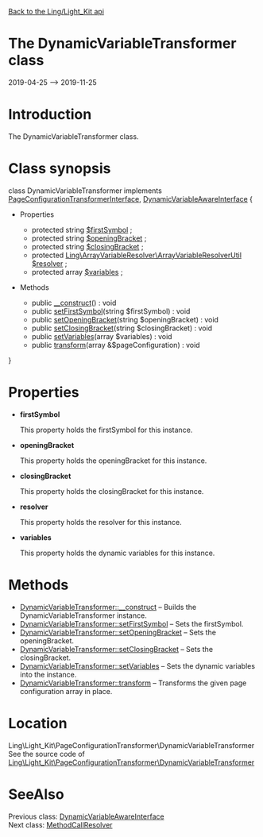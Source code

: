[Back to the Ling/Light_Kit api](https://github.com/lingtalfi/Light_Kit/blob/master/doc/api/Ling/Light_Kit.md)



The DynamicVariableTransformer class
================
2019-04-25 --> 2019-11-25






Introduction
============

The DynamicVariableTransformer class.



Class synopsis
==============


class <span class="pl-k">DynamicVariableTransformer</span> implements [PageConfigurationTransformerInterface](https://github.com/lingtalfi/Light_Kit/blob/master/doc/api/Ling/Light_Kit/PageConfigurationTransformer/PageConfigurationTransformerInterface.md), [DynamicVariableAwareInterface](https://github.com/lingtalfi/Light_Kit/blob/master/doc/api/Ling/Light_Kit/PageConfigurationTransformer/DynamicVariableAwareInterface.md) {

- Properties
    - protected string [$firstSymbol](#property-firstSymbol) ;
    - protected string [$openingBracket](#property-openingBracket) ;
    - protected string [$closingBracket](#property-closingBracket) ;
    - protected [Ling\ArrayVariableResolver\ArrayVariableResolverUtil](https://github.com/lingtalfi/ArrayVariableResolver/blob/master/doc/api/Ling/ArrayVariableResolver/ArrayVariableResolverUtil.md) [$resolver](#property-resolver) ;
    - protected array [$variables](#property-variables) ;

- Methods
    - public [__construct](https://github.com/lingtalfi/Light_Kit/blob/master/doc/api/Ling/Light_Kit/PageConfigurationTransformer/DynamicVariableTransformer/__construct.md)() : void
    - public [setFirstSymbol](https://github.com/lingtalfi/Light_Kit/blob/master/doc/api/Ling/Light_Kit/PageConfigurationTransformer/DynamicVariableTransformer/setFirstSymbol.md)(string $firstSymbol) : void
    - public [setOpeningBracket](https://github.com/lingtalfi/Light_Kit/blob/master/doc/api/Ling/Light_Kit/PageConfigurationTransformer/DynamicVariableTransformer/setOpeningBracket.md)(string $openingBracket) : void
    - public [setClosingBracket](https://github.com/lingtalfi/Light_Kit/blob/master/doc/api/Ling/Light_Kit/PageConfigurationTransformer/DynamicVariableTransformer/setClosingBracket.md)(string $closingBracket) : void
    - public [setVariables](https://github.com/lingtalfi/Light_Kit/blob/master/doc/api/Ling/Light_Kit/PageConfigurationTransformer/DynamicVariableTransformer/setVariables.md)(array $variables) : void
    - public [transform](https://github.com/lingtalfi/Light_Kit/blob/master/doc/api/Ling/Light_Kit/PageConfigurationTransformer/DynamicVariableTransformer/transform.md)(array &$pageConfiguration) : void

}




Properties
=============

- <span id="property-firstSymbol"><b>firstSymbol</b></span>

    This property holds the firstSymbol for this instance.
    
    

- <span id="property-openingBracket"><b>openingBracket</b></span>

    This property holds the openingBracket for this instance.
    
    

- <span id="property-closingBracket"><b>closingBracket</b></span>

    This property holds the closingBracket for this instance.
    
    

- <span id="property-resolver"><b>resolver</b></span>

    This property holds the resolver for this instance.
    
    

- <span id="property-variables"><b>variables</b></span>

    This property holds the dynamic variables for this instance.
    
    



Methods
==============

- [DynamicVariableTransformer::__construct](https://github.com/lingtalfi/Light_Kit/blob/master/doc/api/Ling/Light_Kit/PageConfigurationTransformer/DynamicVariableTransformer/__construct.md) &ndash; Builds the DynamicVariableTransformer instance.
- [DynamicVariableTransformer::setFirstSymbol](https://github.com/lingtalfi/Light_Kit/blob/master/doc/api/Ling/Light_Kit/PageConfigurationTransformer/DynamicVariableTransformer/setFirstSymbol.md) &ndash; Sets the firstSymbol.
- [DynamicVariableTransformer::setOpeningBracket](https://github.com/lingtalfi/Light_Kit/blob/master/doc/api/Ling/Light_Kit/PageConfigurationTransformer/DynamicVariableTransformer/setOpeningBracket.md) &ndash; Sets the openingBracket.
- [DynamicVariableTransformer::setClosingBracket](https://github.com/lingtalfi/Light_Kit/blob/master/doc/api/Ling/Light_Kit/PageConfigurationTransformer/DynamicVariableTransformer/setClosingBracket.md) &ndash; Sets the closingBracket.
- [DynamicVariableTransformer::setVariables](https://github.com/lingtalfi/Light_Kit/blob/master/doc/api/Ling/Light_Kit/PageConfigurationTransformer/DynamicVariableTransformer/setVariables.md) &ndash; Sets the dynamic variables into the instance.
- [DynamicVariableTransformer::transform](https://github.com/lingtalfi/Light_Kit/blob/master/doc/api/Ling/Light_Kit/PageConfigurationTransformer/DynamicVariableTransformer/transform.md) &ndash; Transforms the given page configuration array in place.





Location
=============
Ling\Light_Kit\PageConfigurationTransformer\DynamicVariableTransformer<br>
See the source code of [Ling\Light_Kit\PageConfigurationTransformer\DynamicVariableTransformer](https://github.com/lingtalfi/Light_Kit/blob/master/PageConfigurationTransformer/DynamicVariableTransformer.php)



SeeAlso
==============
Previous class: [DynamicVariableAwareInterface](https://github.com/lingtalfi/Light_Kit/blob/master/doc/api/Ling/Light_Kit/PageConfigurationTransformer/DynamicVariableAwareInterface.md)<br>Next class: [MethodCallResolver](https://github.com/lingtalfi/Light_Kit/blob/master/doc/api/Ling/Light_Kit/PageConfigurationTransformer/LazyReferenceResolver/MethodCallResolver.md)<br>
